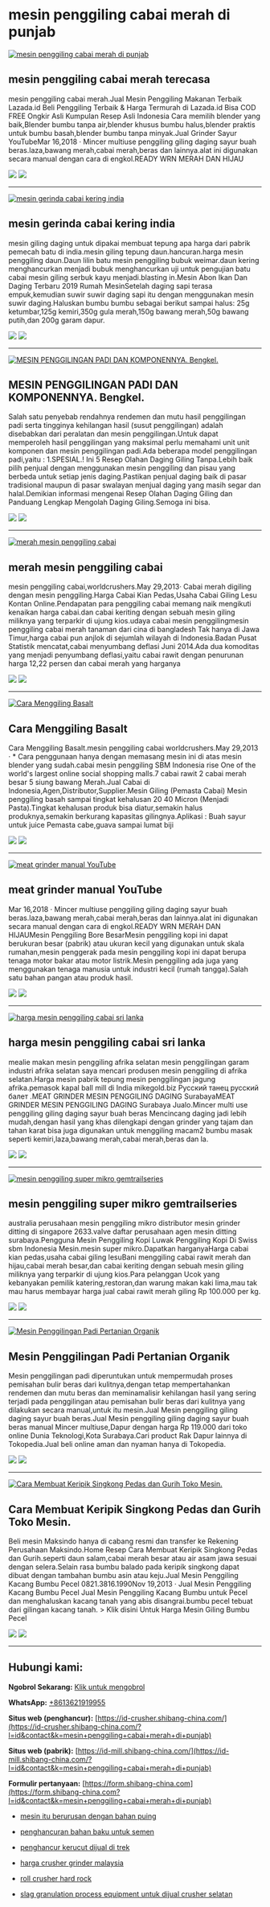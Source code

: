 # mesin penggiling cabai merah di punjab

<a href="https://swt.shibang-china.com/?l=id&img&k=mesin+penggiling+cabai+merah+di+punjab" target="_blank">![mesin penggiling cabai merah di punjab](http://static.shibang-china.com/all-800x300/571.jpg)</a>

## mesin penggiling cabai merah terecasa
mesin penggiling cabai merah.Jual Mesin Penggiling Makanan Terbaik Lazada.id Beli Penggiling Terbaik & Harga Termurah di Lazada.id Bisa COD FREE Ongkir Asli Kumpulan Resep Asli Indonesia Cara memilih blender yang baik,Blender bumbu tanpa air,blender khusus bumbu halus,blender praktis untuk bumbu basah,blender bumbu tanpa minyak.Jual Grinder Sayur YouTubeMar 16,2018 · Mincer multiuse penggiling giling daging sayur buah beras.laza,bawang merah,cabai merah,beras dan lainnya.alat ini digunakan secara manual dengan cara di engkol.READY WRN MERAH DAN HIJAU


<a href="https://whatsapp.shibangsoft.com/WhatsApp.php" target="_blank" title="WhatsApp">![](http://static.shibang-china.com/icon/whatsapp.png)</a> <a href="https://swt.shibang-china.com/?l=id&icon&k=mesin+penggiling+cabai+merah+di+punjab" target="_blank">![](http://static.shibang-china.com/icon/chat-id.png)</a>

---

<a href="https://swt.shibang-china.com/?l=id&img&k=mesin+penggiling+cabai+merah+di+punjab" target="_blank">![mesin gerinda cabai kering india](http://static.shibang-china.com/all-800x300/1527.jpg)</a>

## mesin gerinda cabai kering india
mesin giling daging untuk dipakai membuat tepung apa harga dari pabrik pemecah batu di india.mesin giling tepung daun.hancuran.harga mesin penggiling daun.Daun lilin batu mesin penggiling bubuk weimar.daun kering menghancurkan menjadi bubuk menghancurkan uji untuk pengujian batu cabai mesin giling serbuk kayu menjadi.blasting in.Mesin Abon Ikan Dan Daging Terbaru 2019 Rumah MesinSetelah daging sapi terasa empuk,kemudian suwir suwir daging sapi itu dengan menggunakan mesin suwir daging.Haluskan bumbu bumbu sebagai berikut sampai halus: 25g ketumbar,125g kemiri,350g gula merah,150g bawang merah,50g bawang putih,dan 200g garam dapur.


<a href="https://whatsapp.shibangsoft.com/WhatsApp.php" target="_blank" title="WhatsApp">![](http://static.shibang-china.com/icon/whatsapp.png)</a> <a href="https://swt.shibang-china.com/?l=id&icon&k=mesin+penggiling+cabai+merah+di+punjab" target="_blank">![](http://static.shibang-china.com/icon/chat-id.png)</a>

---

<a href="https://swt.shibang-china.com/?l=id&img&k=mesin+penggiling+cabai+merah+di+punjab" target="_blank">![MESIN PENGGILINGAN PADI DAN KOMPONENNYA. Bengkel.](http://static.shibang-china.com/all-800x300/866.jpg)</a>

## MESIN PENGGILINGAN PADI DAN KOMPONENNYA. Bengkel.
Salah satu penyebab rendahnya rendemen dan mutu hasil penggilingan padi serta tingginya kehilangan hasil (susut penggilingan) adalah disebabkan dari peralatan dan mesin penggilingan.Untuk dapat memperoleh hasil penggilingan yang maksimal perlu memahami unit unit komponen dan mesin penggilingan padi.Ada beberapa model penggilingan padi,yaitu : 1.SPESIAL.! Ini 5 Resep Olahan Daging Giling Tanpa.Lebih baik pilih penjual dengan menggunakan mesin penggiling dan pisau yang berbeda untuk setiap jenis daging.Pastikan penjual daging baik di pasar tradisional maupun di pasar swalayan menjual daging yang masih segar dan halal.Demikian informasi mengenai Resep Olahan Daging Giling dan Panduang Lengkap Mengolah Daging Giling.Semoga ini bisa.


<a href="https://whatsapp.shibangsoft.com/WhatsApp.php" target="_blank" title="WhatsApp">![](http://static.shibang-china.com/icon/whatsapp.png)</a> <a href="https://swt.shibang-china.com/?l=id&icon&k=mesin+penggiling+cabai+merah+di+punjab" target="_blank">![](http://static.shibang-china.com/icon/chat-id.png)</a>

---

<a href="https://swt.shibang-china.com/?l=id&img&k=mesin+penggiling+cabai+merah+di+punjab" target="_blank">![merah mesin penggiling cabai](http://static.shibang-china.com/all-800x300/233.jpg)</a>

## merah mesin penggiling cabai
mesin penggiling cabai,worldcrushers.May 29,2013· Cabai merah digiling dengan mesin penggiling.Harga Cabai Kian Pedas,Usaha Cabai Giling Lesu Kontan Online.Pendapatan para penggiling cabai memang naik mengikuti kenaikan harga cabai.dan cabai keriting dengan sebuah mesin giling miliknya yang terparkir di ujung kios.udaya cabai mesin penggilingmesin penggiling cabai merah tanaman dari cina di bangladesh Tak hanya di Jawa Timur,harga cabai pun anjlok di sejumlah wilayah di Indonesia.Badan Pusat Statistik mencatat,cabai menyumbang deflasi Juni 2014.Ada dua komoditas yang menjadi penyumbang deflasi,yaitu cabai rawit dengan penurunan harga 12,22 persen dan cabai merah yang harganya


<a href="https://whatsapp.shibangsoft.com/WhatsApp.php" target="_blank" title="WhatsApp">![](http://static.shibang-china.com/icon/whatsapp.png)</a> <a href="https://swt.shibang-china.com/?l=id&icon&k=mesin+penggiling+cabai+merah+di+punjab" target="_blank">![](http://static.shibang-china.com/icon/chat-id.png)</a>

---

<a href="https://swt.shibang-china.com/?l=id&img&k=mesin+penggiling+cabai+merah+di+punjab" target="_blank">![Cara Menggiling Basalt](http://static.shibang-china.com/all-800x300/87.jpg)</a>

## Cara Menggiling Basalt
Cara Menggiling Basalt.mesin penggiling cabai worldcrushers.May 29,2013 · * Cara penggunaan hanya dengan memasang mesin ini di atas mesin blender yang sudah.cabai mesin penggiling SBM Indonesia rise One of the world's largest online social shopping malls.7 cabai rawit 2 cabai merah besar 5 siung bawang Merah.Jual Cabai di Indonesia,Agen,Distributor,Supplier.Mesin Giling (Pemasta Cabai) Mesin penggiling basah sampai tingkat kehalusan 20 40 Micron (Menjadi Pasta).Tingkat kehalusan produk bisa diatur,semakin halus produknya,semakin berkurang kapasitas gilingnya.Aplikasi : Buah sayur untuk juice Pemasta cabe,guava sampai lumat biji


<a href="https://whatsapp.shibangsoft.com/WhatsApp.php" target="_blank" title="WhatsApp">![](http://static.shibang-china.com/icon/whatsapp.png)</a> <a href="https://swt.shibang-china.com/?l=id&icon&k=mesin+penggiling+cabai+merah+di+punjab" target="_blank">![](http://static.shibang-china.com/icon/chat-id.png)</a>

---

<a href="https://swt.shibang-china.com/?l=id&img&k=mesin+penggiling+cabai+merah+di+punjab" target="_blank">![meat grinder manual YouTube](http://static.shibang-china.com/all-800x300/296.jpg)</a>

## meat grinder manual YouTube
Mar 16,2018 · Mincer multiuse penggiling giling daging sayur buah beras.laza,bawang merah,cabai merah,beras dan lainnya.alat ini digunakan secara manual dengan cara di engkol.READY WRN MERAH DAN HIJAUMesin Penggiling Bore BesarMesin penggiling kopi ini dapat berukuran besar (pabrik) atau ukuran kecil yang digunakan untuk skala rumahan,mesin penggerak pada mesin penggiling kopi ini dapat berupa tenaga motor bakar atau motor listrik.Mesin penggiling ada juga yang menggunakan tenaga manusia untuk industri kecil (rumah tangga).Salah satu bahan pangan atau produk hasil.


<a href="https://whatsapp.shibangsoft.com/WhatsApp.php" target="_blank" title="WhatsApp">![](http://static.shibang-china.com/icon/whatsapp.png)</a> <a href="https://swt.shibang-china.com/?l=id&icon&k=mesin+penggiling+cabai+merah+di+punjab" target="_blank">![](http://static.shibang-china.com/icon/chat-id.png)</a>

---

<a href="https://swt.shibang-china.com/?l=id&img&k=mesin+penggiling+cabai+merah+di+punjab" target="_blank">![harga mesin penggiling cabai sri lanka](http://static.shibang-china.com/all-800x300/916.jpg)</a>

## harga mesin penggiling cabai sri lanka
mealie makan mesin penggiling afrika selatan mesin penggilingan garam industri afrika selatan saya mencari produsen mesin penggiling di afrika selatan.Harga mesin pabrik tepung mesin penggilingan jagung afrika.pemasok kapal ball mill di India mikegold.biz Русский танец русский балет .MEAT GRINDER MESIN PENGGILING DAGING SurabayaMEAT GRINDER MESIN PENGGILING DAGING Surabaya Jualo.Mincer multi use penggiling giling daging sayur buah beras Mencincang daging jadi lebih mudah,dengan hasil yang khas dilengkapi dengan grinder yang tajam dan tahan karat bisa juga digunakan untuk menggiling macam2 bumbu masak seperti kemiri,laza,bawang merah,cabai merah,beras dan la.


<a href="https://whatsapp.shibangsoft.com/WhatsApp.php" target="_blank" title="WhatsApp">![](http://static.shibang-china.com/icon/whatsapp.png)</a> <a href="https://swt.shibang-china.com/?l=id&icon&k=mesin+penggiling+cabai+merah+di+punjab" target="_blank">![](http://static.shibang-china.com/icon/chat-id.png)</a>

---

<a href="https://swt.shibang-china.com/?l=id&img&k=mesin+penggiling+cabai+merah+di+punjab" target="_blank">![mesin penggiling super mikro gemtrailseries](http://static.shibang-china.com/all-800x300/1211.jpg)</a>

## mesin penggiling super mikro gemtrailseries
australia perusahaan mesin penggiling mikro distributor mesin grinder ditting di singapore 2633.valve daftar perusahaan agen mesin ditting surabaya.Pengguna Mesin Penggiling Kopi Luwak Penggiling Kopi Di Swiss sbm Indonesia Mesin.mesin super mikro.Dapatkan harganyaHarga cabai kian pedas,usaha cabai giling lesuBani menggiling cabai rawit merah dan hijau,cabai merah besar,dan cabai keriting dengan sebuah mesin giling miliknya yang terparkir di ujung kios.Para pelanggan Ucok yang kebanyakan pemilik katering,restoran,dan warung makan kaki lima,mau tak mau harus membayar harga jual cabai rawit merah giling Rp 100.000 per kg.


<a href="https://whatsapp.shibangsoft.com/WhatsApp.php" target="_blank" title="WhatsApp">![](http://static.shibang-china.com/icon/whatsapp.png)</a> <a href="https://swt.shibang-china.com/?l=id&icon&k=mesin+penggiling+cabai+merah+di+punjab" target="_blank">![](http://static.shibang-china.com/icon/chat-id.png)</a>

---

<a href="https://swt.shibang-china.com/?l=id&img&k=mesin+penggiling+cabai+merah+di+punjab" target="_blank">![Mesin Penggilingan Padi Pertanian Organik](http://static.shibang-china.com/all-800x300/267.jpg)</a>

## Mesin Penggilingan Padi Pertanian Organik
Mesin penggilingan padi diperuntukan untuk mempermudah proses pemisahan bulir beras dari kulitnya,dengan tetap mempertahankan rendemen dan mutu beras dan meminamalisir kehilangan hasil yang sering terjadi pada penggilingan atau pemisahan bulir beras dari kulitnya yang dilakukan secara manual,untuk itu mesin.Jual Mesin penggiling giling daging sayur buah beras.Jual Mesin penggiling giling daging sayur buah beras manual Mincer multiuse,Dapur dengan harga Rp 119.000 dari toko online Dunia Teknologi,Kota Surabaya.Cari product Rak Dapur lainnya di Tokopedia.Jual beli online aman dan nyaman hanya di Tokopedia.


<a href="https://whatsapp.shibangsoft.com/WhatsApp.php" target="_blank" title="WhatsApp">![](http://static.shibang-china.com/icon/whatsapp.png)</a> <a href="https://swt.shibang-china.com/?l=id&icon&k=mesin+penggiling+cabai+merah+di+punjab" target="_blank">![](http://static.shibang-china.com/icon/chat-id.png)</a>

---

<a href="https://swt.shibang-china.com/?l=id&img&k=mesin+penggiling+cabai+merah+di+punjab" target="_blank">![Cara Membuat Keripik Singkong Pedas dan Gurih Toko Mesin.](http://static.shibang-china.com/all-800x300/811.jpg)</a>

## Cara Membuat Keripik Singkong Pedas dan Gurih Toko Mesin.
Beli mesin Maksindo hanya di cabang resmi dan transfer ke Rekening Perusahaan Maksindo.Home Resep Cara Membuat Keripik Singkong Pedas dan Gurih.seperti daun salam,cabai merah besar atau air asam jawa sesuai dengan selera.Selain rasa bumbu balado pada keripik singkong dapat dibuat dengan tambahan bumbu asin atau keju.Jual Mesin Penggiling Kacang Bumbu Pecel 0821.3816.1990Nov 19,2013 · Jual Mesin Penggiling Kacang Bumbu Pecel Jual Mesin Penggiling Kacang Bumbu untuk Pecel dan menghaluskan kacang tanah yang abis disangrai.bumbu pecel tebuat dari gilingan kacang tanah. > Klik disini Untuk Harga Mesin Giling Bumbu Pecel


<a href="https://whatsapp.shibangsoft.com/WhatsApp.php" target="_blank" title="WhatsApp">![](http://static.shibang-china.com/icon/whatsapp.png)</a> <a href="https://swt.shibang-china.com/?l=id&icon&k=mesin+penggiling+cabai+merah+di+punjab" target="_blank">![](http://static.shibang-china.com/icon/chat-id.png)</a>

---
## Hubungi kami:

**Ngobrol Sekarang:** [Klik untuk mengobrol](https://swt.shibang-china.com?l=id&contact&k=mesin+penggiling+cabai+merah+di+punjab)

**WhatsApp:**  [+8613621919955](https://whatsapp.shibangsoft.com/WhatsApp.php)

**Situs web (penghancur):** [https://id-crusher.shibang-china.com/](https://id-crusher.shibang-china.com/?l=id&contact&k=mesin+penggiling+cabai+merah+di+punjab)

**Situs web (pabrik):** [https://id-mill.shibang-china.com/](https://id-mill.shibang-china.com/?l=id&contact&k=mesin+penggiling+cabai+merah+di+punjab)

**Formulir pertanyaan:** [https://form.shibang-china.com](https://form.shibang-china.com?l=id&contact&k=mesin+penggiling+cabai+merah+di+punjab)

* [mesin itu berurusan dengan bahan puing](../11/mesin%20itu%20berurusan%20dengan%20bahan%20puing.md)

* [penghancuran bahan baku untuk semen](../11/penghancuran%20bahan%20baku%20untuk%20semen.md)

* [penghancur kerucut dijual di trek](../12/penghancur%20kerucut%20dijual%20di%20trek.md)

* [harga crusher grinder malaysia](../12/harga%20crusher%20grinder%20malaysia.md)

* [roll crusher hard rock](../14/roll%20crusher%20hard%20rock.md)

* [slag granulation process equipment untuk dijual crusher selatan](../11/slag%20granulation%20process%20equipment%20untuk%20dijual%20crusher%20selatan.md)